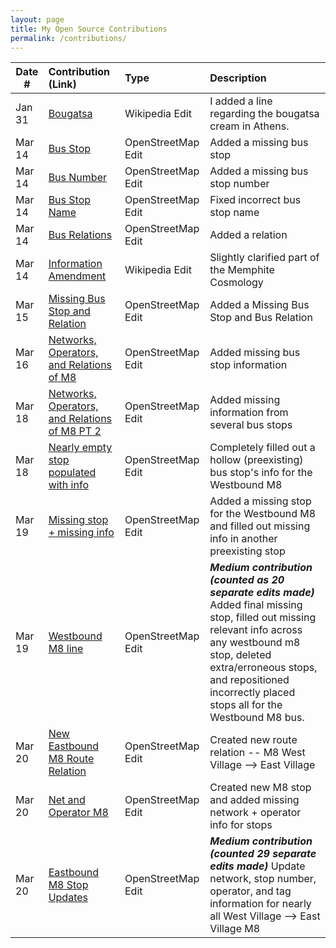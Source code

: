 ```yaml
---
layout: page
title: My Open Source Contributions
permalink: /contributions/
---
```


<!--
Type of the contribution should be "Wikipedia edit", "OpenStreet Map feature", "Documentation", "Course website", "Blog",
"Browser Add-on", etc.

The description should include a brief summary of what you did.

The link should bring us to a public page that shows your contribution. 

Replace the first row with your own contribution. 

-->





| Date #       | Contribution (Link)  | Type  | Description |
|---|:---|:---|:---|
| Jan 31   | [Bougatsa](https://en.wikipedia.org/wiki/Bougatsa#Origin:~:text=Similarly%20to%20Veria%2C%20the%20bougatsa%20cream%20in%20Athens%20is%20sweet%20and%20full%20of%20cream)    | Wikipedia Edit    |   I added a line regarding the bougatsa cream in Athens.    |
|   Mar 14  |  [Bus Stop](https://www.openstreetmap.org/changeset/163596058)   |  OpenStreetMap Edit   | Added a missing bus stop |
|   Mar 14  |  [Bus Number](https://www.openstreetmap.org/changeset/163596143)   | OpenStreetMap Edit    | Added a missing bus stop number |
|   Mar 14  |  [Bus Stop Name](https://www.openstreetmap.org/changeset/163596163)  | OpenStreetMap Edit  | Fixed incorrect bus stop name |
|   Mar 14  |  [Bus Relations](https://www.openstreetmap.org/changeset/163596200)  | OpenStreetMap Edit  | Added a relation |
|   Mar 14  |  [Information Amendment](https://en.wikipedia.org/wiki/Ancient_Egyptian_creation_myths#Memphis:~:text=conceptualized%20all%20of%20existence.%20They%20were%20then)  | Wikipedia Edit   | Slightly clarified part of the Memphite Cosmology   |
| Mar 15   | [Missing Bus Stop and Relation](https://www.openstreetmap.org/changeset/163671073)   | OpenStreetMap Edit   | Added a Missing Bus Stop and Bus Relation  |
| Mar 16   | [Networks, Operators, and Relations of M8](https://www.openstreetmap.org/changeset/163712218)   | OpenStreetMap Edit   | Added missing bus stop information   |
|  Mar 18  | [Networks, Operators, and Relations of M8 PT 2](https://www.openstreetmap.org/changeset/163757510)   | OpenStreetMap Edit   | Added missing information from several bus stops   |
| Mar 18   | [Nearly empty stop populated with info](https://www.openstreetmap.org/changeset/163757622)   |  OpenStreetMap Edit  |  Completely filled out a hollow (preexisting) bus stop's info for the Westbound M8  |
| Mar 19   |  [Missing stop + missing info](https://www.openstreetmap.org/changeset/163821006)  | OpenStreetMap Edit   | Added a missing stop for the Westbound M8 and filled out missing info in another preexisting stop   |
|  Mar 19  | [Westbound M8 line](https://www.openstreetmap.org/changeset/163822488)   | OpenStreetMap Edit |  ***Medium contribution (counted as 20 separate edits made)*** Added final missing stop, filled out missing relevant info across any westbound m8 stop, deleted extra/erroneous stops, and repositioned incorrectly placed stops all for the Westbound M8 bus.  |
| Mar 20 |  [New Eastbound M8 Route Relation](https://www.openstreetmap.org/changeset/163885056)  | OpenStreetMap Edit | Created new route relation -- M8 West Village --> East Village |
| Mar 20 | [Net and Operator M8](https://www.openstreetmap.org/changeset/163885104)   | OpenStreetMap Edit | Created new M8 stop and added missing network + operator info for stops |
| Mar 20 | [Eastbound M8 Stop Updates](https://www.openstreetmap.org/changeset/163885530) | OpenStreetMap Edit | ***Medium contribution (counted 29 separate edits made)*** Update network, stop number, operator, and tag information for nearly all West Village --> East Village M8   |
